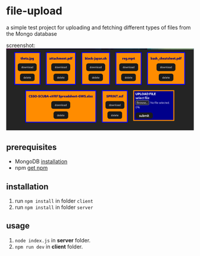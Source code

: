 # file-upload
a simple test project for uploading and fetching different types of files from the Mongo database    
    
screenshot:     
![image of UI](https://github.com/juhaj77/file-upload/blob/main/screenshot.png)    
## prerequisites

* MongoDB [installation](https://docs.mongodb.com/manual/installation/)
* npm [get npm](https://www.npmjs.com/get-npm)

## installation

1. run `npm install` in folder `client`
1. run `npm install` in folder `server`

## usage

1. `node index.js` in **server** folder.
1. `npm run dev` in **client** folder.
